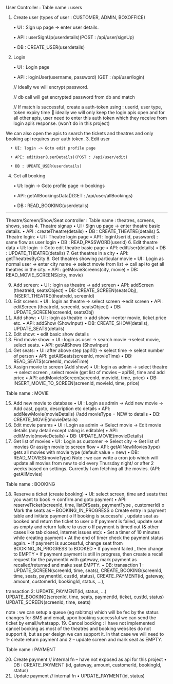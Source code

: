 User Controller : Table name : users
1.	Create user (types of user : CUSTOMER, ADMIN, BOXOFFICE)
      
      •	UI : Sign up page -> enter user details.
      
      •	API : userSignUp(userdetails)(POST : /api/user/signUp)
      
      •	DB : CREATE_USER(userdetails)
2.	Login
      
      •	UI : Login page
      
      •	API : loginUser(username, password) (GET : /api/user/login)
      
      //	ideally we will encrypt password.
      
      //	db call will get encrypted password from db and match
      
      //	If match is successful, create a auth-token using : userid, user type, token expiry time  ideally we will only keep the login apis open and for all other apis, user need to enter this auth token which they receive from login api’s response. (won’t do in this project)

We can also open the apis to search the tickets and theatres and only booking api requires user auth token.
3.	Edit user
      
      •	UI: login -> Goto edit profile page
      
      •	API: editUser(userDetails)(POST : /api/user/edit)
      
      •	DB : UPDATE_USER(userdetails)

4. Get all booking
   
   •    UI: login -> Goto profile page -> bookings
   
   •	API: getAllBookingsData()(GET : /api/user/allBookings)
   
   •	DB : READ_BOOKING(userdetails)

---------

Theatre/Screen/Show/Seat controller : 
Table name : theatres, screens, shows, seats
4.	Theatre signup
      •	UI : Sign up page -> enter theatre basic details.
      •	API : createTheatre(details)
      •	DB : CREATE_THEATRE(details)
5.	Theatre login:
      •	UI : Theatre login page
      •	API : loginUser(id, password) : same flow as user login
      •	DB : READ_PASSWORD(userid)
6.	Edit theatre data
      •	UI: login -> Goto edit theatre basic page
      •	API: editUser(details)
      •	DB : UPDATE_THEATRE(details)
7.	Get theatres in a city
      •	API: getTheatresByCity
8.	Get theatres showing particular movie
      •	UI : Login as normal user -> enter city name -> select movie from list ->  call api to get all theatres in the city.
      •	API : getMovieScreens(city, movie)
      •	DB: READ_MOVIE_SCREENS(city, movie)

9.	Add screen:
      •	UI : login as theatre -> add screen
      •	API: addScreen (theatreId, seatsObject)
      •	DB: CREATE_SCREEN(seatsObj), INSERT_THEATRE(theatreId, screenId)
10.	Edit screen:
       •	UI : login as theatre -> select screen ->edit screen
       •	API: editScreen (theatreId, screenId, seatsObject)
       •	DB: UPDATE_SCREEN(screenId, seatsObj)
10.	Add show:
      •	UI : login as theatre -> add show ->enter movie, ticket price etc.
      •	API: addShow (ShowInput)
      •	DB: CREATE_SHOW(details), UPDATE_SEATS(details)
11.	Edit show:
       • edit basic show details
12.	Find movie show:
       •    UI : login as user -> search movie ->select movie, select seats.
       •	API: getAllShows (ShowInput)
13.	Get seats:
       •	UI: after above step (api10) -> select time -> select number of person
       •	API:  getAllSeats(screenId, movieTime)
       •	DB: READ_SEATS(screenId, movieTime)
14.	Assign movie to screen (Add show)
       •	UI: login as admin -> select theatre -> select screen , select movie (get list of movies – api18), time and add price
       •	API: addMovietoScreen(screenId, movieId, time, price)
       •	DB: INSERT_MOVIE_TO_SCREEN(screenId, movieId, time, price)


Table name : MOVIE

15.	Add new movie to database
       •	UI : Login as admin -> Add new movie -> Add cast, pgoto, description etc details
       •	API: addNewMovie(movieDetails) //add movieType = NEW to details
       •	DB: CREATE_MOVIE(movieDetails)
16.	Edit movie params
       •	UI : Login as admin -> Select movie -> Edit movie details (any detail except rating is editable)
       •	API: editMovie(movieDetails)
       •	DB: UPDATE_MOVIE(movieDetails)
17.	Get list of movies
       •	UI : Login as customer -> Select city -> Get list of movies
       Or assign movie to screen flow
       •	API: getAllNewMovies(type) gets all movies with movie type (default value = new)
       •	DB: READ_MOVIES(movieType)
       Note : we can write a cron job which will update all movies from new to old every Thursday night/ or after 2 weeks based on settings. Currently I am fetching all the movies.  (API: getAllMovies)


Table name : BOOKING

18.	Reserve a ticket (create booking)
       •	UI: select screen, time and seats that you want to book -> confirm and goto payment
       •	API: reserveTicket(screenId, time, listOfSeats, paymentType , customerId)
       o	Mark the seats as – BOOKING_IN_PROGRESS
       o	Create entry in payment table and initiate payment
       o	If booking is successful , update seat as booked and return the ticket to user
       o	If payment is failed, update seat as empty and return failure to user
       o	If payment is timed out (& other cases like tab closed, internet issues etc):
       •	Set a timer of 10 minutes while creating payment
       •	At the end of timer check the payment status again.
       •	If payment is successful, change seat from BOOKING_IN_PROGRESS to BOOKED
       •	If payment failed , then change to EMPTY
       •	If payment payment is still in progress, then create a recall request for the paymentId with gateway, mark payment as recalled/returned and make seat EMPTY.
       •	DB: transaction 1 :
       UPDATE_SCREEN(screenId, time, seats),
       CREATE_BOOKING(screenId, time, seats, paymentId, custId, status), CREATE_PAYMENT(id, gateway, amount, customerId, bookingId, status, …),

transaction 2:
UPDATE_PAYMENT(id, status, …)
UPDATE_BOOKING(screenId, time, seats, paymentId, ticket, custId, status)
UPDATE_SCREEN(screenId, time, seats)

note : we can setup a queue (eg rabitmq) which will be fec by the status changes for SMS and email, upon booking successful we can send the ticket by email/whatsapp.
19.	Cancel booking : I have not implemented cancel booking as most of the theatres and booking websites do not support it, but as per design we can support it. In that case we will need to 1- create return payment and 2 – update screen and mark seat as EMPTY.


Table name : PAYMENT

20.	Create payment // internal fn – have not exposed as api for this project
       •	DB : CREATE_PAYMENT (id, gateway, amount, customerId, bookingId, status)
21.	Update payment // internal fn
       •	UPDATE_PAYMENT(id, status)
